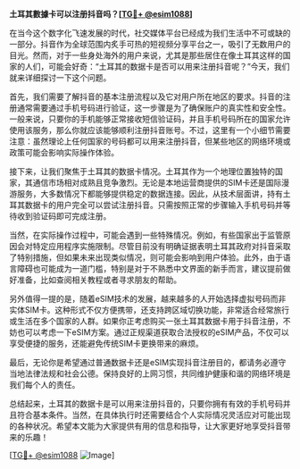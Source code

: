 **土耳其數據卡可以注册抖音吗？[[TG💪+ @esim1088](https://t.me/s/esim1088)]**

在当今这个数字化飞速发展的时代，社交媒体平台已经成为我们生活中不可或缺的一部分。抖音作为全球范围内炙手可热的短视频分享平台之一，吸引了无数用户的目光。然而，对于一些身处海外的用户来说，尤其是那些居住在像土耳其这样的国家的人们，可能会好奇：“土耳其的数据卡是否可以用来注册抖音呢？”今天，我们就来详细探讨一下这个问题。

首先，我们需要了解抖音的基本注册流程以及它对用户所在地区的要求。抖音的注册通常需要通过手机号码进行验证，这一步骤是为了确保账户的真实性和安全性。一般来说，只要你的手机能够正常接收短信验证码，并且手机号码所在的国家允许使用该服务，那么你就应该能够顺利注册抖音账号。不过，这里有一个小细节需要注意：虽然理论上任何国家的号码都可以用来注册抖音，但某些地区的网络环境或政策可能会影响实际操作体验。

接下来，让我们聚焦于土耳其的数据卡情况。土耳其作为一个地理位置独特的国家，其通信市场相对成熟且竞争激烈。无论是本地运营商提供的SIM卡还是国际漫游服务，大多数情况下都能够提供稳定的数据连接。因此，从技术层面讲，持有土耳其数据卡的用户完全可以尝试注册抖音。只需按照正常的步骤输入手机号码并等待收到验证码即可完成注册。

当然，在实际操作过程中，可能会遇到一些特殊情况。例如，有些国家出于监管原因会对特定应用程序实施限制。尽管目前没有明确证据表明土耳其政府对抖音采取了特别措施，但如果未来出现类似情况，则可能会影响到用户体验。此外，由于语言障碍也可能成为一道门槛，特别是对于不熟悉中文界面的新手而言，建议提前做好准备，比如查阅相关教程或者寻求朋友的帮助。

另外值得一提的是，随着eSIM技术的发展，越来越多的人开始选择虚拟号码而非实体SIM卡。这种形式不仅方便携带，还支持跨区域切换功能，非常适合经常旅行或生活在多个国家的人群。如果你正考虑购买一张土耳其数据卡用于抖音注册，不妨也可以考虑一下eSIM方案。通过正规渠道获取合法授权的eSIM产品，不仅可以享受便捷的服务，还能避免传统SIM卡更换带来的麻烦。

最后，无论你是希望通过普通数据卡还是eSIM实现抖音注册目的，都请务必遵守当地法律法规和社会公德。保持良好的上网习惯，共同维护健康和谐的网络环境是我们每个人的责任。

总结起来，土耳其的数据卡是可以用来注册抖音的，只要你拥有有效的手机号码并且符合基本条件。当然，在具体执行时还需要结合个人实际情况灵活应对可能出现的各种状况。希望本文能为大家提供有用的信息和指导，让大家更好地享受抖音带来的乐趣！

[[TG💪+ @esim1088](https://t.me/s/esim1088) ![Image](https://i.postimg.cc/4NQfJmqS/Snipaste-2025-05-13-00-14-12.png)]